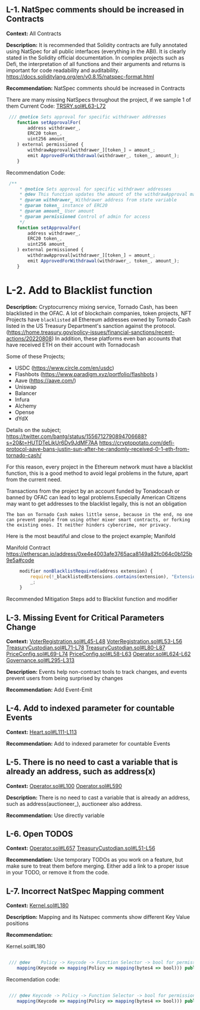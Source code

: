 ## L-1. NatSpec comments should be increased in Contracts

**Context:**
All Contracts

**Description:**
It is recommended that Solidity contracts are fully annotated using NatSpec for all public interfaces (everything in the ABI). It is clearly stated in the Solidity official documentation.
In complex projects such as Defi, the interpretation of all functions and their arguments and returns is important for code readability and auditability.
https://docs.soliditylang.org/en/v0.8.15/natspec-format.html

**Recommendation:**
NatSpec comments should be increased in Contracts

There are many missing NatSpecs throughout the project, if we sample 1 of them
Current Code:
[TRSRY.sol#L63-L72](https://github.com/code-423n4/2022-08-olympus/blob/main/src/modules/TRSRY.sol#L63-L72)
```js
 /// @notice Sets approval for specific withdrawer addresses
    function setApprovalFor(
        address withdrawer_,
        ERC20 token_,
        uint256 amount_
    ) external permissioned {
        withdrawApproval[withdrawer_][token_] = amount_;
        emit ApprovedForWithdrawal(withdrawer_, token_, amount_);
    }
```

Recommendation  Code:
```js
 /**
     * @notice Sets approval for specific withdrawer addresses
     * @dev This function updates the amount of the withdrawApproval mapping value based on the given 3 argument values
     * @param withdrawer_ Withdrawer address from state variable
     * @param token_ instance of ERC20
     * @param amount_ User amount
     * @param permissioned Control of admin for access 
     */
    function setApprovalFor(
        address withdrawer_,
        ERC20 token_,
        uint256 amount_
    ) external permissioned {
        withdrawApproval[withdrawer_][token_] = amount_;
        emit ApprovedForWithdrawal(withdrawer_, token_, amount_);
    }
```

# L-2. Add to Blacklist function

**Description:**
Cryptocurrency mixing service, Tornado Cash, has been blacklisted in the OFAC.
A lot of blockchain companies, token projects, NFT Projects have ```blacklisted``` all Ethereum addresses owned by Tornado Cash listed in the US Treasury Department's sanction against the protocol.
(https://home.treasury.gov/policy-issues/financial-sanctions/recent-actions/20220808)
In addition, these platforms even ban accounts that have received ETH on their account with Tornadocash

Some of these Projects;
* USDC (https://www.circle.com/en/usdc)
* Flashbots (https://www.paradigm.xyz/portfolio/flashbots )
* Aave (https://aave.com/)
* Uniswap
* Balancer
* Infura
* Alchemy 
* Opense
* dYdX

Details on the subject;
https://twitter.com/bantg/status/1556712790894706688?s=20&t=HUTDTeLikUr6Dv9JdMF7AA
https://cryptopotato.com/defi-protocol-aave-bans-justin-sun-after-he-randomly-received-0-1-eth-from-tornado-cash/

For this reason, every project in the Ethereum network must have a blacklist function, this is a good method to avoid legal problems in the future, apart from the current need.

Transactions from the project by an account funded by Tonadocash or banned by OFAC can lead to legal problems.Especially American Citizens may want to get addresses to the blacklist legally, this is not an obligation

```The ban on Tornado Cash makes little sense, because in the end, no one can prevent people from using other mixer smart contracts, or forking the existing ones. It neither hinders cybercrime, nor privacy.```

Here is the most beautiful and close to the project example; Manifold

Manifold Contract
https://etherscan.io/address/0xe4e4003afe3765aca8149a82fc064c0b125b9e5a#code

```js
     modifier nonBlacklistRequired(address extension) {
         require(!_blacklistedExtensions.contains(extension), "Extension blacklisted");
         _;
     }
```
Recommended Mitigation Steps add to Blacklist function and modifier


## L-3. Missing Event for Critical Parameters Change

**Context:**
[VoterRegistration.sol#L45-L48](https://github.com/code-423n4/2022-08-olympus/blob/main/src/policies/VoterRegistration.sol#L45-L48)
[VoterRegistration.sol#L53-L56](https://github.com/code-423n4/2022-08-olympus/blob/main/src/policies/VoterRegistration.sol#L53-L56)
[TreasuryCustodian.sol#L71-L78](https://github.com/code-423n4/2022-08-olympus/blob/main/src/policies/TreasuryCustodian.sol#L71-L78)
[TreasuryCustodian.sol#L80-L87](https://github.com/code-423n4/2022-08-olympus/blob/main/src/policies/TreasuryCustodian.sol#L80-L87)
[PriceConfig.sol#L69-L74](https://github.com/code-423n4/2022-08-olympus/blob/main/src/policies/PriceConfig.sol#L69-L74)
[PriceConfig.sol#L58-L63](https://github.com/code-423n4/2022-08-olympus/blob/main/src/policies/PriceConfig.sol#L58-L63)
[Operator.sol#L624-L62](https://github.com/code-423n4/2022-08-olympus/blob/main/src/policies/Operator.sol#L624-L627)
[Governance.sol#L295-L313](https://github.com/code-423n4/2022-08-olympus/blob/main/src/policies/Governance.sol#L295-L313)

**Description:**
Events help non-contract tools to track changes, and events prevent users from being surprised by changes

**Recommendation:**
Add Event-Emit


## L-4. Add to indexed parameter for countable Events

**Context:**
[Heart.sol#L111-L113](https://github.com/code-423n4/2022-08-olympus/blob/main/src/policies/Heart.sol#L111-L113)

**Recommendation:**
Add to indexed parameter for countable Events



## L-5. There is no need to cast a variable that is already an address, such as address(x)

**Context:**
[Operator.sol#L100](https://github.com/code-423n4/2022-08-olympus/blob/main/src/policies/Operator.sol#L100)
[Operator.sol#L590](https://github.com/code-423n4/2022-08-olympus/blob/main/src/policies/Operator.sol#L590)

**Description:**
There is no need to cast a variable that is already an address, such as address(auctioneer_), auctioneer also address.

**Recommendation:**
Use directly variable



## L-6. Open TODOS

**Context:**
[Operator.sol#L657](https://github.com/code-423n4/2022-08-olympus/blob/main/src/policies/Operator.sol#L657)
[TreasuryCustodian.sol#L51-L56](https://github.com/code-423n4/2022-08-olympus/blob/main/src/policies/TreasuryCustodian.sol#L51-L56)

**Recommendation:**
Use temporary TODOs as you work on a feature, but make sure to treat them before merging. Either add a link to a proper issue in your TODO, or remove it from the code.


## L-7. Incorrect NatSpec Mapping comment

**Context:**
[Kernel.sol#L180](https://github.com/code-423n4/2022-08-olympus/blob/main/src/Kernel.sol#L180)

**Description:**
Mapping and its Natspec comments show different Key Value positions


**Recommendation:**

Kernel.sol#L180 
```js

 /// @dev    Policy -> Keycode -> Function Selector -> bool for permission
    mapping(Keycode => mapping(Policy => mapping(bytes4 => bool))) public modulePermissions;

```
Recomendation code:

```js

 /// @dev Keycode -> Policy -> Function Selector -> bool for permission
    mapping(Keycode => mapping(Policy => mapping(bytes4 => bool))) public modulePermissions;

```

